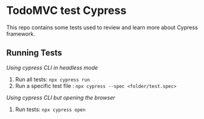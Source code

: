 # TodoMVC test Cypress

This repo contains some tests used to review and learn more about Cypress framework.

## Running Tests

*Using cypress CLI in headless mode*
1. Run all tests: ```npx cypress run``` 
2. Run a specific test file : ```npx cypress --spec <folder/test.spec>``` 

*Using cypress CLI but opening the browser*
1. Run tests: ```npx cypress open``` 
